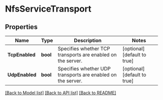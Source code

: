 # NfsServiceTransport

## Properties

Name | Type | Description | Notes
------------ | ------------- | ------------- | -------------
**TcpEnabled** | **bool** | Specifies whether TCP transports are enabled on the server.  | [optional] [default to true]
**UdpEnabled** | **bool** | Specifies whether UDP transports are enabled on the server.  | [optional] [default to true]

[[Back to Model list]](../README.md#documentation-for-models) [[Back to API list]](../README.md#documentation-for-api-endpoints) [[Back to README]](../README.md)


